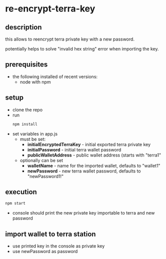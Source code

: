 # re-encrypt-terra-key

## description
this allows to reencrypt terra private key with a new password.

potentially helps to solve "invalid hex string" error when importing the key.

## prerequisites
* the following installed of recent versions: 
  * node with npm

## setup
* clone the repo
* run 
  ```bash
  npm install
  ```
* set variables in app.js
  * must be set:
    * **initialEncryptedTerraKey** - initial exported terra private key
    * **initialPassword** - initial terra wallet password 
    * **publicWalletAddress** - public wallet address (starts with "terra1"
  * optionally can be set 
    * **walletName** - name for the imported wallet, defaults to "wallet1"
    * **newPassword** - new terra wallet password, defaults to "newPassword1!"

## execution
  ```bash
  npm start
  ```
* console should print the new private key importable to terra and new password

## import wallet to terra station
* use printed key in the console as private key
* use newPassword as password
